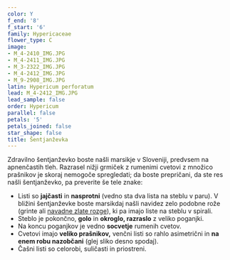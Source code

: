 ```yaml
---
color: Y
f_end: '8'
f_start: '6'
family: Hypericaceae
flower_type: C
image:
- M_4-2410_IMG.JPG
- M_4-2411_IMG.JPG
- M_3-2322_IMG.JPG
- M_4-2412_IMG.JPG
- M_9-2908_IMG.JPG
latin: Hypericum perforatum
lead: M_4-2412_IMG.JPG
lead_sample: false
order: Hypericum
parallel: false
petals: '5'
petals_joined: false
star_shape: false
title: Šentjanževka
---
```

Zdravilno šentjanževko boste našli marsikje v Sloveniji, predvsem na apnenčastih tleh. Razrasel nižji grmiček z rumenimi cvetovi z množico prašnikov je skoraj nemogoče spregledati; da boste prepričani, da ste res našli šentjanževko, pa preverite še tele znake:

-   Listi so **jajčasti** in **nasprotni** (vedno sta dva lista na steblu v paru). V bližini šentjanževke boste marsikdaj našli navidez zelo podobne rože (grinte ali [navadne zlate rozge](../solidagovirgaureavirgaurea/)), ki pa imajo liste na steblu v spirali.
-   Steblo je pokončno, **golo** in **okroglo, razraslo** z veliko poganjki.
-   Na koncu poganjkov je vedno **socvetje** rumenih cvetov.
-   Cvetovi imajo **veliko prašnikov,** venčni listi so rahlo asimetrični in **na enem robu nazobčani** (glej sliko desno spodaj).
-   Čašni listi so celorobi, suličasti in priostreni.
